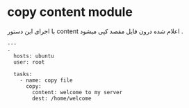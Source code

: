 # copy content module
با اجرای این دستور content اعلام شده درون فایل مقصد کپی میشود .
```
---
-
  hosts: ubuntu
  user: root

  tasks:
    - name: copy file
      copy:
        content: welcome to my server
        dest: /home/welcome
```
